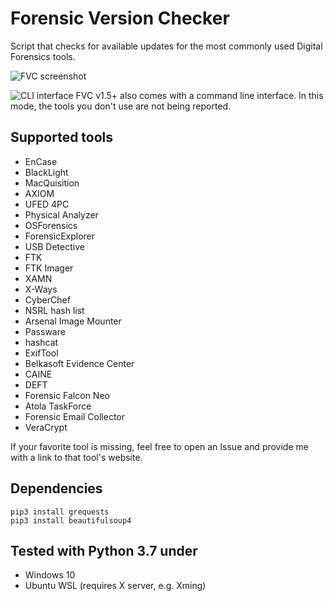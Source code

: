 # Forensic Version Checker
Script that checks for available updates for the most commonly used Digital Forensics tools.

![FVC screenshot](https://github.com/jankais3r/Forensic-Version-Checker/blob/master/screen.png)


![CLI interface](https://github.com/jankais3r/Forensic-Version-Checker/blob/master/cli.png)
FVC v1.5+ also comes with a command line interface. In this mode, the tools you don't use are not being reported.

## Supported tools
- EnCase
- BlackLight
- MacQuisition
- AXIOM
- UFED 4PC
- Physical Analyzer
- OSForensics
- ForensicExplorer
- USB Detective
- FTK
- FTK Imager
- XAMN
- X-Ways
- CyberChef
- NSRL hash list
- Arsenal Image Mounter
- Passware
- hashcat
- ExifTool
- Belkasoft Evidence Center
- CAINE
- DEFT
- Forensic Falcon Neo
- Atola TaskForce
- Forensic Email Collector
- VeraCrypt

If your favorite tool is missing, feel free to open an Issue and provide me with a link to that tool's website.

## Dependencies
```
pip3 install grequests
pip3 install beautifulsoup4
```

## Tested with Python 3.7 under
- Windows 10
- Ubuntu WSL (requires X server, e.g. Xming)
